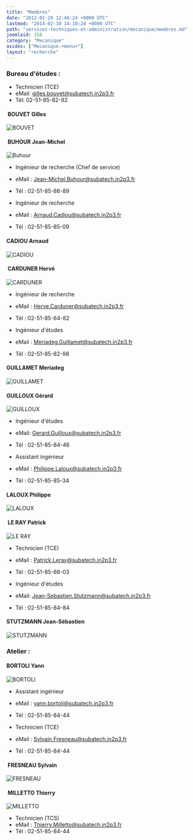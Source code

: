 ```yaml
---
title: "Membres"
date: "2012-02-29 12:46:24 +0000 UTC"
lastmod: "2014-02-10 14:10:24 +0000 UTC"
path: "services-techniques-et-administration/mecanique/membres.md"
joomlaid: 150
category: "Mecanique"
asides: ["Mecanique.+menu+"]
layout: "recherche"
---
```

### Bureau d'études :

*   Technicien (TCE)
*   eMail: [gilles.bouvet@subatech.in2p3.fr](mailto:%!C(MISSING)a%!h(MISSING)ref=)
*   Tél: 02-51-85-82-92

####  BOUVET Gilles

![BOUVET](images/Services/Mecanique/Photos%!a(MISSING)nnuaire/BOUVET.png)

####  BUHOUR Jean-Michel

![Buhour](images/Services/Mecanique/Photos%!a(MISSING)nnuaire/Buhour.png)

*   Ingénieur de recherche (Chef de service)
*   eMail : [Jean-Michel.Buhour@subatech.in2p3.fr](mailto:Jean-Michel.Buhour@subatech.in2p3.fr)
*   Tél : 02-51-85-86-89

*   Ingénieur de recherche
*   eMail : [Arnaud.Cadiou@subatech.in2p3.fr](mailto:Arnaud.Cadiou@subatech.in2p3.fr)
*   Tél : 02-51-85-85-09

#### CADIOU Arnaud

![CADIOU](images/Services/Mecanique/Photos%!a(MISSING)nnuaire/CADIOU.png)

####  CARDUNER Hervé

![CARDUNER](images/Services/Mecanique/Photos%!a(MISSING)nnuaire/CARDUNER.jpg)

*   Ingénieur de recherche
*   eMail : [Herve.Carduner@subatech.in2p3.fr](mailto:Herve.Carduner@subatech.in2p3.fr)
*   Tél : 02-51-85-84-82

*   Ingénieur d'études
*   eMail : [Meriadeg.Guillamet@subatech.in2p3.fr](mailto:Meriadeg.Guillamet@subatech.in2p3.fr)
*   Tél : 02-51-85-82-98

#### GUILLAMET Meriadeg

![GUILLAMET](images/Services/Mecanique/Photos%!a(MISSING)nnuaire/GUILLAMET.jpg)

#### GUILLOUX Gérard

![GUILLOUX](images/Services/Mecanique/Photos%!a(MISSING)nnuaire/GUILLOUX.jpg)

*   Ingénieur d'études
*   eMail: [Gerard.Guilloux@subatech.in2p3.fr](mailto:Gerard.Guilloux@subatech.in2p3.fr)
*   Tél : 02-51-85-84-46

*   Assistant ingénieur
*   eMail : [Philippe.Laloux@subatech.in2p3.fr](mailto:Philippe.Laloux@subatech.in2p3.fr)
*   Tél : 02-51-85-85-34

#### LALOUX Philippe

![LALOUX](images/Services/Mecanique/Photos%!a(MISSING)nnuaire/LALOUX.jpg)

####  LE RAY Patrick

![LE RAY](images/Services/Mecanique/Photos%!a(MISSING)nnuaire/LE%!R(MISSING)AY.jpg)

*   Technicien (TCE)
*   eMail : [Patrick.Leray@subatech.in2p3.fr](mailto:%!C(MISSING)a%!h(MISSING)ref=)
*   Tél : 02-51-85-86-03

*   Ingénieur d'études
*   eMail: [Jean-Sebastien.Stutzmann@subatech.in2p3.fr](mailto:Jean-Sebastien.Stutzmann@subatech.in2p3.fr)
*   Tél : 02-51-85-84-84

#### STUTZMANN Jean-Sébastien

![STUTZMANN](images/Services/Mecanique/Photos%!a(MISSING)nnuaire/STUTZMANN.jpg)

### Atelier :

#### BORTOLI Yann

![BORTOLI](images/Services/Mecanique/Photos%!a(MISSING)nnuaire/BORTOLI.png)

*   Assistant ingénieur
*   eMail : [yann.bortoli@subatech.in2p3.fr](mailto:%!C(MISSING)a%!h(MISSING)ref=)
*   Tél : 02-51-85-84-44

*   Technicien (TCE)
*   eMail : [Sylvain.Fresneau@subatech.in2p3.fr](mailto:Sylvain.Fresneau@subatech.in2p3.fr)
*   Tél : 02-51-85-84-44

####  FRESNEAU Sylvain

![FRESNEAU](images/Services/Mecanique/Photos%!a(MISSING)nnuaire/FRESNEAU.jpg)

####  MILLETTO Thierry

![MILLETTO](images/Services/Mecanique/Photos%!a(MISSING)nnuaire/MILLETTO.jpg)

*   Technicien (TCS)
*   eMail : [Thierry.Milletto@subatech.in2p3.fr](mailto:Thierry.Milletto@subatech.in2p3.fr)
*   Tél : 02-51-85-84-44
